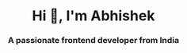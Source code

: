 <h1 align="center">Hi 👋, I'm Abhishek</h1>
<h3 align="center">A passionate frontend developer from India</h3>

